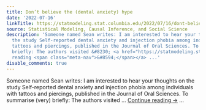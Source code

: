 ```yaml
---
title: Don’t believe the (dental anxiety) hype
date: '2022-07-16'
linkTitle: https://statmodeling.stat.columbia.edu/2022/07/16/dont-believe-the-dental-anxiety-hype/
source: Statistical Modeling, Causal Inference, and Social Science
description: 'Someone named Sean writes: I am interested to hear your thoughts on
  the study Self-reported dental anxiety and injection phobia among individuals with
  tattoos and piercings, published in the Journal of Oral Sciences. To summarise (very)
  briefly: The authors visited &#8230; <a href="https://statmodeling.stat.columbia.edu/2022/07/16/dont-believe-the-dental-anxiety-hype/">Continue
  reading <span class="meta-nav">&#8594;</span></a> ...'
disable_comments: true
---
```

Someone named Sean writes: I am interested to hear your thoughts on the study Self-reported dental anxiety and injection phobia among individuals with tattoos and piercings, published in the Journal of Oral Sciences. To summarise (very) briefly: The authors visited &#8230; <a href="https://statmodeling.stat.columbia.edu/2022/07/16/dont-believe-the-dental-anxiety-hype/">Continue reading <span class="meta-nav">&#8594;</span></a> ...